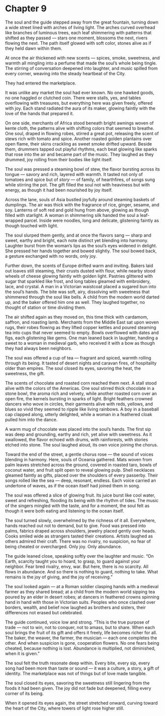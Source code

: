 # Chapter 9

The soul and the guide stepped away from the great fountain, turning down a wide street lined with arches of living light. The arches curved overhead like branches of luminous trees, each leaf shimmering with patterns that shifted as they passed — stars one moment, blossoms the next, rivers flowing the next. The path itself glowed with soft color, stones alive as if they held dawn within them.

At once the air thickened with new scents — spices, smoke, sweetness, and warmth all mingling into a perfume that made the soul’s whole being tingle. The stirring of conversation deepened into laughter, and music spilled from every corner, weaving into the steady heartbeat of the City.

They had entered the marketplace.

It was unlike any market the soul had ever known. No one hawked goods, no one haggled or clutched coin. There were stalls, yes, and tables overflowing with treasures, but everything here was given freely, offered with joy. Each stand radiated the aura of its maker, glowing faintly with the love of the hands that prepared it.

On one side, merchants of Africa stood beneath bright awnings woven of kente cloth, the patterns alive with shifting colors that seemed to breathe. One soul, draped in flowing robes, stirred a great pot, releasing the scent of stews rich with tomato and spice. Another roasted golden plantains over open flame, their skins crackling as sweet smoke drifted upward. Beside them, drummers tapped out playful rhythms, each beat glowing like sparks that rose into the air and became part of the music. They laughed as they drummed, joy rolling from their bodies like light itself.

The soul was pressed a steaming bowl of stew, the flavor bursting across its tongue — savory and rich, layered with warmth. It tasted not only of tomatoes and spice but of *story* — of family, of hearthfires, of songs sung while stirring the pot. The gift filled the soul not with heaviness but with energy, as though it had been nourished by joy itself.

Across the lane, souls of Asia bustled joyfully around steaming baskets of dumplings. The air was thick with the fragrance of rice, ginger, sesame, and soy. Lanterns of soft red and gold hung from above, glowing as though filled with starlight. A woman in shimmering silk handed the soul a leaf-wrapped parcel. Inside were noodles, long and delicate, glistening faintly as though touched with light.

The soul slurped them gently, and at once the flavors sang — sharp and sweet, earthy and bright, each note distinct yet blending into harmony. Laughter burst from the woman’s lips as the soul’s eyes widened in delight. She pressed her hands together and bowed slightly. The soul bowed back, a gesture exchanged with no words, only joy.

Further down, the scents of Europe drifted warm and inviting. Bakers laid out loaves still steaming, their crusts dusted with flour, while nearby stood wheels of cheese glowing faintly with golden light. Pastries glittered with sugar that sparkled like frost, and long tables gleamed with embroidery, lace, and crystal. A man in a Victorian waistcoat placed a sugared bun into the soul’s hands. The bite was soft, airy, dissolving with sweetness that shimmered through the soul like bells. A child from the modern world darted up, and the baker offered him one as well. They laughed together, no thought of station or time dividing them.

The air shifted again as they moved on, this time thick with cardamom, saffron, and roasting lamb. Merchants from the Middle East sat upon woven rugs, their robes flowing as they lifted copper kettles and poured steaming tea into cups that never seemed to empty. Bowls overflowed with dates and figs, each glistening like gems. One man leaned back in laughter, handing a sweet to a woman in medieval garb, who received it with a bow as though they had always been neighbors.

The soul was offered a cup of tea — fragrant and spiced, warmth rolling through its being. It tasted of desert nights and caravan fires, of hospitality older than empires. The soul closed its eyes, savoring the heat, the sweetness, the gift.

The scents of chocolate and roasted corn reached them next. A stall stood alive with the colors of the Americas. One soul stirred thick chocolate in a stone bowl, the aroma rich and velvety, while another roasted corn over an open fire, the kernels bursting in sparks of light. Bright feathers crowned dancers who wove in circles, their garments alive with reds, yellows, and blues so vivid they seemed to ripple like living rainbows. A boy in a baseball cap clapped along, utterly delighted, while a woman in a feathered cloak pulled him into the dance.

A warm mug of chocolate was placed into the soul’s hands. The first sip was deep and grounding, earthy and rich, yet alive with sweetness. As it swallowed, the flavor echoed with drums, with rainforests, with stories etched into stone. The soul laughed aloud, its own voice joining the chorus.

Toward the end of the street, a gentle chorus rose — the sound of voices blending in harmony. Here, souls of Oceania gathered. Mats woven from palm leaves stretched across the ground, covered in roasted taro, bowls of coconut water, and fruit split open to reveal glowing pulp. Shell necklaces gleamed faintly as gifts, placed over the shoulders of every passerby. Their songs rolled like the sea — deep, resonant, endless. Each voice carried an undertone of waves, as if the ocean itself had joined them in song.

The soul was offered a slice of glowing fruit. Its juice burst like cool water, sweet and refreshing, flooding its being with the rhythm of tides. The music of the singers mingled with the taste, and for a moment, the soul felt as though it were both eating and listening to the ocean itself.

The soul turned slowly, overwhelmed by the richness of it all. Everywhere, hands reached out not to demand, but to give. Food was pressed into palms, fabrics draped across shoulders, jewelry placed gently over heads. Cooks smiled wide as strangers tasted their creations. Artists laughed as others admired their craft. There was no rivalry, no suspicion, no fear of being cheated or overcharged. Only joy. Only abundance.

The guide leaned close, speaking softly over the laughter and music. “On Earth, scarcity taught you to hoard, to grasp, to guard against your neighbor. Fear bred rivalry, envy, war. But here, there is no scarcity. All flows in abundance. And so there is nothing to guard, nothing to take. What remains is the joy of giving, and the joy of receiving.”

The soul looked again — at a Roman soldier clasping hands with a medieval farmer as they shared bread; at a child from the modern world sipping tea poured by an elder in desert robes; at dancers in feathered crowns spinning hand in hand with those in Victorian suits. Peoples who once clashed over borders, wealth, and belief now laughed as brothers and sisters, their differences not erased but celebrated.

The guide continued, voice low and strong. “This is the true purpose of trade — not to win, not to conquer, not to amass, but to share. When each soul brings the fruit of its gift and offers it freely, life becomes richer for all. The baker, the weaver, the farmer, the musician — each one completes the other. And when suspicion is gone, cooperation flowers. No one fears being cheated, because nothing is lost. Abundance is multiplied, not diminished, when it is given.”

The soul felt the truth resonate deep within. Every bite, every sip, every song had been more than taste or sound — it was a culture, a story, a gift of identity. The marketplace was not of things but of love made tangible.

The soul closed its eyes, savoring the sweetness still lingering from the foods it had been given. The joy did not fade but deepened, filling every corner of its being.

When it opened its eyes again, the street stretched onward, curving toward the heart of the City, where towers of light rose higher still.

